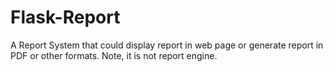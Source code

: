 Flask-Report
============

A Report System that could display report in web page or generate report in PDF or other formats. Note, it is not report engine. 
